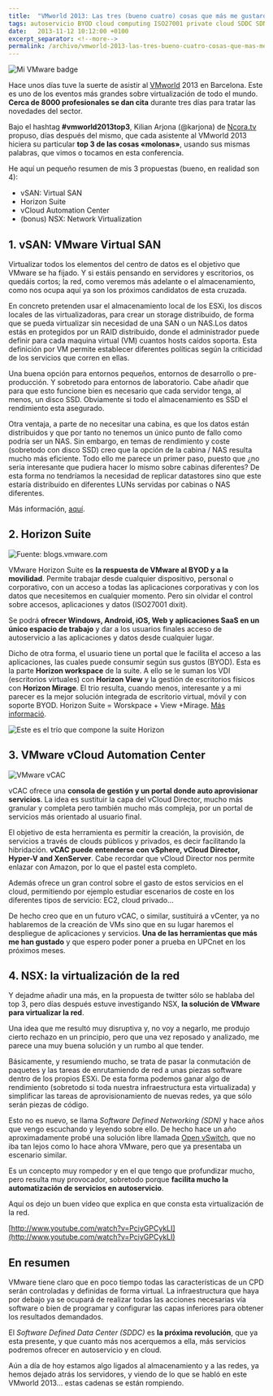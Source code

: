 ```yaml
---
title:  "VMworld 2013: Las tres (bueno cuatro) cosas que más me gustaron"
tags: autoservicio BYOD cloud computing ISO27001 private cloud SDDC SDN seguridad vmware vmworld
date:   2013-11-12 10:12:00 +0100
excerpt_separator: <!--more-->
permalink: /archivo/vmworld-2013-las-tres-bueno-cuatro-cosas-que-mas-me-gustaron
---
```


![Mi VMware badge](/assets/img/vmware_badge.jpg)  

Hace unos días tuve la suerte de asistir al [VMworld](https://www.vmworld.com/) 2013 en Barcelona. Este es uno de los eventos más grandes sobre virtualización de todo el mundo. **Cerca de 8000 profesionales se dan cita** durante tres días para tratar las novedades del sector.

Bajo el hashtag **#vmworld2013top3**, Kilian Arjona (@karjona) de [Ncora.tv](https://www.ncora.tv/) propuso, días después del mismo, que cada asistente al VMworld 2013 hiciera su particular **top 3 de las cosas «molonas»**, usando sus mismas palabras, que vimos o tocamos en esta conferencia.

He aquí un pequeño resumen de mis 3 propuestas (bueno, en realidad son 4):

- vSAN: Virtual SAN
- Horizon Suite
- vCloud Automation Center
- (bonus) NSX: Network Virtualization

<!--more-->

## 1. vSAN: VMware Virtual SAN

Virtualizar todos los elementos del centro de datos es el objetivo que VMware se ha fijado. Y si estáis pensando en servidores y escritorios, os quedáis cortos; la red, como veremos más adelante o el almacenamiento, como nos ocupa aquí ya son los próximos candidatos de esta cruzada.

En concreto pretenden usar el almacenamiento local de los ESXi, los discos locales de las virtualizadoras, para crear un storage distribuido, de forma que se pueda virtualizar sin necesidad de una SAN o un NAS.Los datos estás en protegidos por un RAID distribuido, donde el administrador puede definir para cada maquina virtual (VM) cuantos hosts caídos soporta. Esta definición por VM permite establecer diferentes políticas según la criticidad de los servicios que corren en ellas.

Una buena opción para entornos pequeños, entornos de desarrollo o pre-producción. Y sobretodo para entornos de laboratorio. Cabe añadir que para que esto funcione bien es necesario que cada servidor tenga, al menos, un disco SSD. Obviamente si todo el almacenamiento es SSD el rendimiento esta asegurado.

Otra ventaja, a parte de no necesitar una cabina, es que los datos están distribuidos y que por tanto no tenemos un único punto de fallo como podría ser un NAS. Sin embargo, en temas de rendimiento y coste (sobretodo con disco SSD) creo que la opción de la cabina / NAS resulta mucho más eficiente. Todo ello me parece un primer paso, puesto que ¿no seria interesante que pudiera hacer lo mismo sobre cabinas diferentes? De esta forma no tendríamos la necesidad de replicar datastores sino que este estaría distribuido en diferentes LUNs servidas por cabinas o NAS diferentes.

Más información, [aquí](http://www.vmware.com/products/virtual-san/).

## 2. Horizon Suite

![Fuente: blogs.vmware.com](/assets/img/vmware_horizon.jpg "Fuente: blogs.vmware.com")

VMware Horizon Suite es **la respuesta de VMware al BYOD y a la movilidad**. Permite trabajar desde cualquier dispositivo, personal o corporativo, con un acceso a todas las aplicaciones corporativas y con los datos que necesitemos en cualquier momento. Pero sin olvidar el control sobre accesos, aplicaciones y datos (ISO27001 dixit).

Se podrá **ofrecer Windows, Android, iOS, Web y aplicaciones SaaS en un único espacio de trabajo** y dar a los usuarios finales acceso de autoservicio a las aplicaciones y datos desde cualquier lugar.

Dicho de otra forma, el usuario tiene un portal que le facilita el acceso a las aplicaciones, las cuales puede consumir según sus gustos (BYOD). Esta es la parte **Horizon workspace**  de la suite. A ello se le suman los VDI (escritorios virtuales) con **Horizon View** y la gestión de escritorios físicos con **Horizon Mirage**. El trio resulta, cuando menos, interesante y a mi parecer es la mejor solución integrada de escritorio virtual, móvil y con soporte BYOD.
Horizon Suite = Worskpace + View +Mirage. [Más informació](http://www.vmware.com/products/horizon-suite/).

![Este es el trío que compone la suite Horizon](/assets/img/vmw-dgrm_horizn-ste-feature-pg-101-1024x768.png)

## 3. VMware vCloud Automation Center

![VMware vCAC](/assets/img/vmware_vcac.png "Fuente: blogs.vmware.com")

vCAC ofrece una **consola de gestión y un portal donde auto aprovisionar servicios**. La idea es sustituir la capa del vCloud Director, mucho más granular y completa pero también mucho más compleja, por un portal de servicios más orientado al usuario final.

El objetivo de esta herramienta es permitir la creación, la provisión, de servicios a través de clouds públicos y privados, es decir facilitando la hibridación. **vCAC puede entenderse con vSphere, vCloud Director, Hyper-V and XenServer**. Cabe recordar que vCloud Director nos permite enlazar con Amazon, por lo que el pastel esta completo.

Además ofrece un gran control sobre el gasto de estos servicios en el cloud, permitiendo por ejemplo estudiar escenarios de coste en los diferentes tipos de servicio: EC2, cloud privado…

De hecho creo que en un futuro vCAC, o similar, sustituirá a vCenter, ya no hablaremos de la creación de VMs sino que en su lugar haremos el despliegue de aplicaciones y servicios. **Una de las herramientas que más me han gustado** y que espero poder poner a prueba en UPCnet en los próximos meses.

## 4. NSX: la virtualización de la red

Y dejadme añadir una más, en la propuesta de twitter sólo se hablaba del top 3, pero días después estuve investigando NSX, **la solución de VMware para virtualizar la red**.

Una idea que me resultó muy disruptiva y, no voy a negarlo, me produjo cierto rechazo en un principio, pero que una vez reposado y analizado, me parece una muy buena solución y un rumbo al que tender.

Básicamente, y resumiendo mucho, se trata de pasar la conmutación de paquetes y las tareas de enrutamiendo de red a unas piezas software dentro de los propios ESXi. De esta forma podemos ganar algo de rendimiento (sobretodo si toda nuestra infraestructura esta virtualizada) y simplificar las tareas de aprovisionamiento de nuevas redes, ya que sólo serán piezas de código.

Esto no es nuevo, se llama *Software Defined Networking (SDN)* y hace años que vengo escuchando y leyendo sobre ello. De hecho hace un año aproximadamente probé una solución libre llamada [Open vSwitch](http://openvswitch.org/), que no iba tan lejos como lo hace ahora VMware, pero que ya presentaba un escenario similar.

Es un concepto muy rompedor y en el que tengo que profundizar mucho, pero resulta muy provocador, sobretodo porque **facilita mucho la automatización de servicios en autoservicio**.

Aquí os dejo un buen vídeo que explica en que consta esta virtualización de la red.

[http://www.youtube.com/watch?v=PciyGPCykLI](http://www.youtube.com/watch?v=PciyGPCykLI)

## En resumen

VMware tiene claro que en poco tiempo todas las características de un CPD serán controladas y definidas de forma virtual. La infraestructura que haya por debajo ya se ocupará de realizar todas las acciones necesarias vía software o bien de programar y configurar las capas inferiores para obtener los resultados demandados.

El *Software Defined Data Center (SDDC)* es **la próxima revolución**, que ya esta presente, y que cuanto más nos acerquemos a ella, más servicios podremos ofrecer en autoservicio y en cloud.

Aún a día de hoy estamos algo ligados al almacenamiento y a las redes, ya hemos dejado atrás los servidores, y viendo de lo que se habló en este VMworld 2013… estas cadenas se están rompiendo.